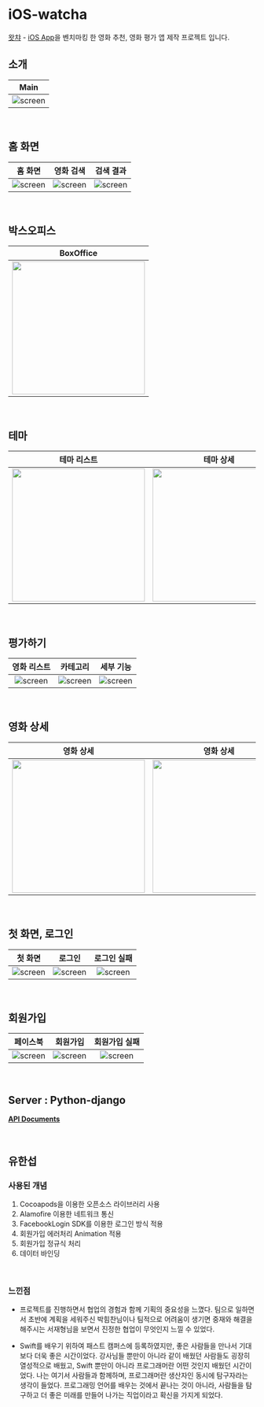 # iOS-watcha
[왓챠][watcha] - [iOS App][app]을 벤치마킹 한 영화 추천, 영화 평가 앱 제작 프로젝트 입니다.

[watcha]: https://watcha.net
[app]: https://itunes.apple.com/kr/app/왓챠-영화-도서-tv-시리즈-추천-앱/id644185507?mt=8

## 소개
| Main |
| :--: |
| ![screen](/images/ios_watcha.gif)|

<br/>

## 홈 화면
| 홈 화면 | 영화 검색 | 검색 결과 |
| :--: | :--: | :--: |
| ![screen](/images/01_Home_1.png)| ![screen](/images/01_Home_2_search.png)| ![screen](/images/01_Home_3_search_result.png)|

<br/>

## 박스오피스
| BoxOffice |
| :--: |
| <img src="/images/02_BoxOffice.png" width="270px"> |

<br/>

## 테마
| 테마 리스트 | 테마 상세 |
| :--: | :--: |
| <img src="/images/03_Theme_1.png" width="270px"> | <img src="/images/03_Theme_2.png" width="270px"> |

<br/>

## 평가하기
| 영화 리스트 | 카테고리 | 세부 기능 |
| :--: | :--: | :--: |
| ![screen](/images/04_Rating_3_star.png)| ![screen](/images/04_Rating_2_category.png)| ![screen](/images/04_Rating_4_more.png)|

<br/>

## 영화 상세
| 영화 상세 | 영화 상세 |
| :--: | :--: |
| <img src="/images/05_MovieDetail_1.png" width="270px"> | <img src="/images/05_MovieDetail_2.png" width="270px"> |

<br/>

## 첫 화면, 로그인
| 첫 화면 | 로그인 | 로그인 실패 |
| :--: | :--: | :--: |
| ![screen](/images/00_Welcome_1.png)| ![screen](/images/00_Welcome_2_login.png)| ![screen](/images/00_Welcome_3_login_fail.png)|

<br/>

## 회원가입
| 페이스북 | 회원가입 | 회원가입 실패 |
| :--: | :--: | :--: |
| ![screen](/images/00_Welcome_4_facebook.png)| ![screen](/images/00_Welcome_6_signup.png)| ![screen](/images/00_Welcome_7_signup_fail_1.png)|

<br/>

## Server : Python-django
**[API Documents][api]**

[api]: https://fc-wps7th.gitbook.io/team3-project/

<br/>

## 유한섭

### 사용된 개념
1. Cocoapods을 이용한 오픈소스 라이브러리 사용 
2. Alamofire 이용한 네트워크 통신 
3. FacebookLogin SDK를 이용한 로그인 방식 적용 
4. 회원가입 에러처리 Animation 적용
5. 회원가입 정규식 처리
6. 데이터 바인딩

<br/>

### 느낀점
 - 프로젝트를 진행하면서 협업의 경험과 함께 기획의 중요성을 느꼈다. 팀으로 일하면서 초반에 계획을 세워주신 박힘찬님이나 팀적으로 어려움이 생기면 중재와 해결을 해주시는 서재형님을 보면서 진정한 협업이 무엇인지 느낄 수 있었다.
 
 - Swift를 배우기 위하여 패스트 캠퍼스에 등록하였지만, 좋은 사람들을 만나서 기대보다 더욱 좋은 시간이었다. 강사님들 뿐만이 아니라 같이 배웠던 사람들도 굉장히 열성적으로 배웠고, Swift 뿐만이 아니라 프로그래머란 어떤 것인지 배웠던 시간이었다. 나는 여기서 사람들과 함께하며, 프로그래머란 생산자인 동시에 탐구자라는 생각이 들었다. 프로그래밍 언어를 배우는 것에서 끝나는 것이 아니라, 사람들을 탐구하고 더 좋은 미래를 만들어 나가는 직업이라고 확신을 가지게 되었다.
